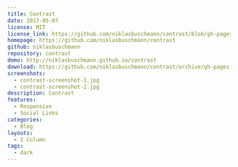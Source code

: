 ```yaml
---
title: Contrast
date: 2017-05-07
license: MIT
license_link: https://github.com/niklasbuschmann/contrast/blob/gh-pages/LICENSE.md
homepage: https://github.com/niklasbuschmann/contrast
github: niklasbuschmann
repository: contrast
demo: http://niklasbuschmann.github.io/contrast
download: https://github.com/niklasbuschmann/contrast/archive/gh-pages.zip
screenshots:
  - contrast-screenshot-1.jpg
  - contrast-screenshot-2.jpg
description: Contrast
features:
  - Responsive
  - Social Links
categories:
  - Blog
layouts:
  - 1 Column
tags:
  - dark
---
```

